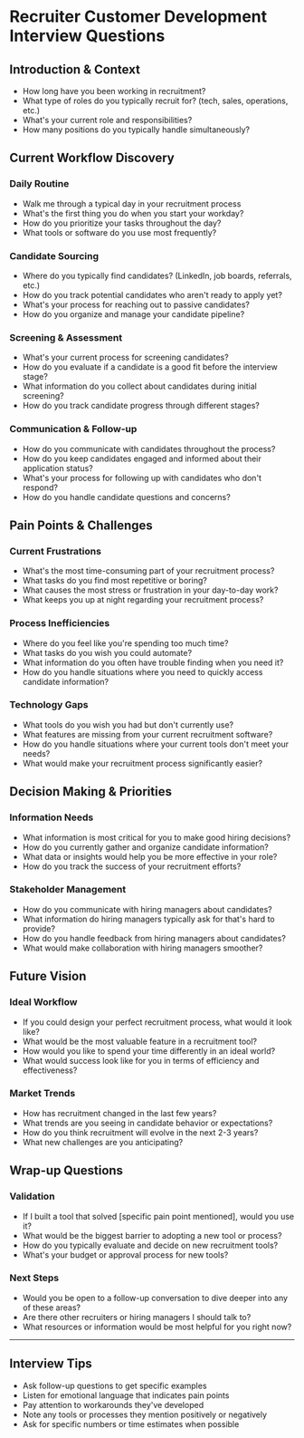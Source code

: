 # Recruiter Customer Development Interview Questions

## Introduction & Context

- How long have you been working in recruitment?
- What type of roles do you typically recruit for? (tech, sales, operations, etc.)
- What's your current role and responsibilities?
- How many positions do you typically handle simultaneously?

## Current Workflow Discovery

### Daily Routine

- Walk me through a typical day in your recruitment process
- What's the first thing you do when you start your workday?
- How do you prioritize your tasks throughout the day?
- What tools or software do you use most frequently?

### Candidate Sourcing

- Where do you typically find candidates? (LinkedIn, job boards, referrals, etc.)
- How do you track potential candidates who aren't ready to apply yet?
- What's your process for reaching out to passive candidates?
- How do you organize and manage your candidate pipeline?

### Screening & Assessment

- What's your current process for screening candidates?
- How do you evaluate if a candidate is a good fit before the interview stage?
- What information do you collect about candidates during initial screening?
- How do you track candidate progress through different stages?

### Communication & Follow-up

- How do you communicate with candidates throughout the process?
- How do you keep candidates engaged and informed about their application status?
- What's your process for following up with candidates who don't respond?
- How do you handle candidate questions and concerns?

## Pain Points & Challenges

### Current Frustrations

- What's the most time-consuming part of your recruitment process?
- What tasks do you find most repetitive or boring?
- What causes the most stress or frustration in your day-to-day work?
- What keeps you up at night regarding your recruitment process?

### Process Inefficiencies

- Where do you feel like you're spending too much time?
- What tasks do you wish you could automate?
- What information do you often have trouble finding when you need it?
- How do you handle situations where you need to quickly access candidate information?

### Technology Gaps

- What tools do you wish you had but don't currently use?
- What features are missing from your current recruitment software?
- How do you handle situations where your current tools don't meet your needs?
- What would make your recruitment process significantly easier?

## Decision Making & Priorities

### Information Needs

- What information is most critical for you to make good hiring decisions?
- How do you currently gather and organize candidate information?
- What data or insights would help you be more effective in your role?
- How do you track the success of your recruitment efforts?

### Stakeholder Management

- How do you communicate with hiring managers about candidates?
- What information do hiring managers typically ask for that's hard to provide?
- How do you handle feedback from hiring managers about candidates?
- What would make collaboration with hiring managers smoother?

## Future Vision

### Ideal Workflow

- If you could design your perfect recruitment process, what would it look like?
- What would be the most valuable feature in a recruitment tool?
- How would you like to spend your time differently in an ideal world?
- What would success look like for you in terms of efficiency and effectiveness?

### Market Trends

- How has recruitment changed in the last few years?
- What trends are you seeing in candidate behavior or expectations?
- How do you think recruitment will evolve in the next 2-3 years?
- What new challenges are you anticipating?

## Wrap-up Questions

### Validation

- If I built a tool that solved [specific pain point mentioned], would you use it?
- What would be the biggest barrier to adopting a new tool or process?
- How do you typically evaluate and decide on new recruitment tools?
- What's your budget or approval process for new tools?

### Next Steps

- Would you be open to a follow-up conversation to dive deeper into any of these areas?
- Are there other recruiters or hiring managers I should talk to?
- What resources or information would be most helpful for you right now?

---

## Interview Tips

- Ask follow-up questions to get specific examples
- Listen for emotional language that indicates pain points
- Pay attention to workarounds they've developed
- Note any tools or processes they mention positively or negatively
- Ask for specific numbers or time estimates when possible
